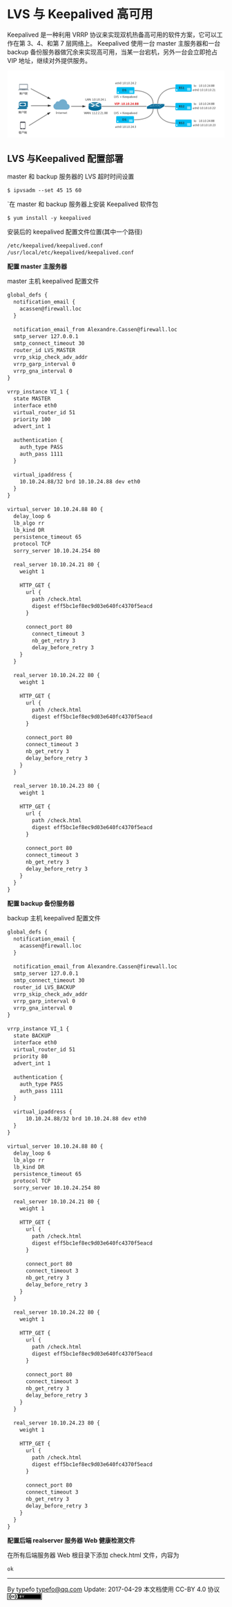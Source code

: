 # LVS 与 Keepalived 高可用

Keepalived 是一种利用 VRRP 协议来实现双机热备高可用的软件方案，它可以工作在第 3、4、和第 7 层网络上。 Keepalived 使用一台 master 主服务器和一台 backup 备份服务器做冗余来实现高可用，当某一台宕机，另外一台会立即抢占 VIP 地址，继续对外提供服务。
   
![image](../img/lvs-keepalvied.png)
   
## LVS 与Keepalived 配置部署

master 和 backup 服务器的 LVS 超时时间设置

```
$ ipvsadm --set 45 15 60
```

`在 master 和 backup 服务器上安装 Keepalived 软件包
   
```
$ yum install -y keepalived
```
   
安装后的 keepalived 配置文件位置(其中一个路径)

```
/etc/keepalived/keepalived.conf
/usr/local/etc/keepalived/keepalived.conf
```

**配置 master 主服务器**

master 主机 keepalived 配置文件

```
global_defs {
  notification_email {
    acassen@firewall.loc
  }
   
  notification_email_from Alexandre.Cassen@firewall.loc
  smtp_server 127.0.0.1
  smtp_connect_timeout 30
  router_id LVS_MASTER
  vrrp_skip_check_adv_addr
  vrrp_garp_interval 0
  vrrp_gna_interval 0
}
   
vrrp_instance VI_1 {
  state MASTER
  interface eth0
  virtual_router_id 51
  priority 100
  advert_int 1
   
  authentication {
    auth_type PASS
    auth_pass 1111
  }
   
  virtual_ipaddress {
    10.10.24.88/32 brd 10.10.24.88 dev eth0
  }
}
   
virtual_server 10.10.24.88 80 {
  delay_loop 6
  lb_algo rr
  lb_kind DR
  persistence_timeout 65
  protocol TCP
  sorry_server 10.10.24.254 80
   
  real_server 10.10.24.21 80 {
    weight 1

    HTTP_GET {
      url {
        path /check.html
        digest eff5bc1ef8ec9d03e640fc4370f5eacd
      }
   
      connect_port 80
        connect_timeout 3
        nb_get_retry 3
        delay_before_retry 3
    }
  }
   
  real_server 10.10.24.22 80 {
    weight 1
   
    HTTP_GET {
      url {
        path /check.html
        digest eff5bc1ef8ec9d03e640fc4370f5eacd
      }
   
      connect_port 80
      connect_timeout 3
      nb_get_retry 3
      delay_before_retry 3
    }
  }

  real_server 10.10.24.23 80 {
    weight 1
   
    HTTP_GET {
      url {
        path /check.html
        digest eff5bc1ef8ec9d03e640fc4370f5eacd
      }
   
      connect_port 80
      connect_timeout 3
      nb_get_retry 3
      delay_before_retry 3
    }
  }
}
```
  
**配置 backup 备份服务器**

backup 主机 keepalived 配置文件

```
global_defs {
  notification_email {
    acassen@firewall.loc
  }
   
  notification_email_from Alexandre.Cassen@firewall.loc
  smtp_server 127.0.0.1
  smtp_connect_timeout 30
  router_id LVS_BACKUP
  vrrp_skip_check_adv_addr
  vrrp_garp_interval 0
  vrrp_gna_interval 0
}
   
vrrp_instance VI_1 {
  state BACKUP
  interface eth0
  virtual_router_id 51
  priority 80
  advert_int 1
   
  authentication {
    auth_type PASS
    auth_pass 1111
  }
   
  virtual_ipaddress {
      10.10.24.88/32 brd 10.10.24.88 dev eth0
  }
}
   
virtual_server 10.10.24.88 80 {
  delay_loop 6
  lb_algo rr
  lb_kind DR
  persistence_timeout 65
  protocol TCP
  sorry_server 10.10.24.254 80
   
  real_server 10.10.24.21 80 {
    weight 1
   
    HTTP_GET {
      url {
        path /check.html
        digest eff5bc1ef8ec9d03e640fc4370f5eacd
      }
   
      connect_port 80
      connect_timeout 3
      nb_get_retry 3
      delay_before_retry 3
    }
  }
   
  real_server 10.10.24.22 80 {
    weight 1
   
    HTTP_GET {
      url {
        path /check.html
        digest eff5bc1ef8ec9d03e640fc4370f5eacd
      }
   
      connect_port 80
      connect_timeout 3
      nb_get_retry 3
      delay_before_retry 3
    }
  }

  real_server 10.10.24.23 80 {
    weight 1
   
    HTTP_GET {
      url {
        path /check.html
        digest eff5bc1ef8ec9d03e640fc4370f5eacd
      }
   
      connect_port 80
      connect_timeout 3
      nb_get_retry 3
      delay_before_retry 3
    }
  }
}   
```

**配置后端 realserver 服务器 Web 健康检测文件**

在所有后端服务器 Web 根目录下添加 check.html 文件，内容为

```
ok
```

----------------------------------------------------------------------------------------

By typefo typefo@qq.com Update: 2017-04-29 本文档使用 CC-BY 4.0 协议 ![by](../img/by.png)
